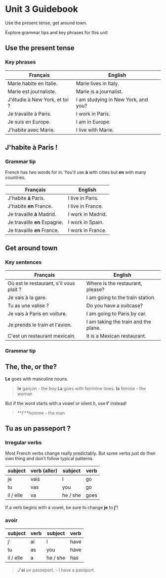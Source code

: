 # Unit 3 Guidebook

Use the present tense, get around town.

Explore grammar tips and key phrases for this unit

## Use the present tense

### Key phrases

| Français                 | English                 |
| ------------------------ | ----------------------- |
| Marie habite en Italie. | Marie lives in Italy. |
| Marie est journaliste. | Marie is a journalist. |
| J'étudie à New York, et toi ? | I am studying in New York, and you? |
| Je travaille à Paris. | I work in Paris. |
| Je suis en Europe. | I am in Europe. |
| J'habite avec Marie. | I live with Marie. |

## J'habite à Paris !

### Grammar tip

French has two words for in. You'll use **à** with cities but **en** with many countries.

| Français                     | English           |
| ---------------------------- | ----------------- |
| J'habite **à** Paris.        | I live in Paris.  |
| J'habite **en** France.      | I live in France. |
| Je travaille **à** Madrid.   | I work in Madrid. |
| Je travaille **en** Espagne. | I work in Spain.  |
| Je travaille **en** France.  | I work in France. |

## Get around town

### Key sentences

| Français                 | English                 |
| ------------------------ | ----------------------- |
| Où est le restaurant, s'il vous plaît ? | Where is the restaurant, please? |
| Je vais à la gare. | I am going to the train station. |
| Tu as une valise ? | Do you have a suitcase? |
| Je vais à Paris en voiture. | I am going to Paris by car. |
| Je prends le train et l'avion. | I am taking the train and the plane. |
| C'est un restaurant mexicain. |It is a Mexican restaurant. |

### Grammar tip

## The, the, or the?

**Le** goes with masculine nouns.
> **le** garçon - the boy
**La** goes with feminine ones.
> **la** femme - the woman

But if the word starts with a vowel or silent _h_, use  **l'** instead!

> **l'**homme - the man

## Tu as un passeport ?

### Irregular verbs

Most French verbs  change really predictably. But some verbs just do their own thing and don't follow typical patterns.

| subject | verb (aller) | subject | verb |
| ------- | ----- | ------- | ---- |
| je | vais | I | go |
| tu | vas | you | go |
| il / elle | va | he / she | goes |

If a verb begins with a vowel, be sure to change **je** to **j'**!

### avoir

| subject | verb | subject | verb |
| ------- | ----- | ------- | ---- |
| j' | ai | I | have |
| tu | as | you | have |
| il / elle | a | he / she | has |

> J'**ai** un passeport. - I have a passport.

